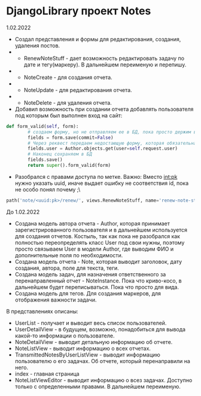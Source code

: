 # DjangoLibrary проект Notes
1.02.2022
 - Создал представления и формы для редактирования, создания, удаления постов.
 - - RenewNoteStuff - дает возможность редактировать задачу по дате и тегу(маркеру). В дальнейшем переименую и перепишу.
 - - NoteCreate - для создания отчета.
 - - NoteUpdate - для редактирования отчета.
 - - NoteDelete - для удаления отчета.
 - Добавил возможность при создании отчета добавлять пользователя под которым был выполнен вход на сайт:
 
```Python
def form_valid(self, form):
        # создаем форму, но не отправляем ее в БД, пока просто держим в памяти
        fields = form.save(commit=False)
        # Через реквест передаем недостающую форму, которая обязательна
        fields.user = Author.objects.get(user=self.request.user)
        # Наконец сохраняем в БД
        fields.save()
        return super().form_valid(form)
```
 - Разобрался с правами доступа по метке.
Важно:
Вместо <int:pk> нужно указать uuid, иначе выдает ошибку не соответствия id, пока не особо понял почему ;\
```Python
path('note/<uuid:pk>/renew/', views.RenewNoteStuff, name='renew-note-stuff')
```
До 1.02.2022
 - Создана модель автора отчета - Author, которая принимает зарегистрированного пользователя и в дальнейшем используется для создания отчетов. Костыль, так как пока не разобрался как полностью переопределять класс User под свои нужны, поэтому просто связываем User в модели Author, где выводим ФИО и дополнительные поля по необходимости.
 - Создана модель отчета - Note, которая выводит заголовок, дату создания, автора, поле для текста, теги.
 - Создана модель задач, для назначения ответственного за перенаправленный отчет - NoteInstance. Пока что криво-косо, в дальнейшем будет переписываться. Пока что просто для вида.
 - Создана модель для тегов. Для создания маркеров, для отображения важности задачи.

В представлениях описаны:
 - UserList - получает и выводит весь список пользователей.
 - UserDetailView - в будущем, возможно, понадобиться для вывода какой-то информации о пользователе.
 - NoteDetailView - выводит детальную информацию об отчете.
 - NoteListView - выводит информацию о всех отчетах.
 - TransmittedNotesByUserListView - выводит информацию пользователю о его задачах. Об отчете, который перенаправили на него.
 - index - главная страница
 - NoteListViewEditor - выводит информацию о всез задачах. Доступно только с определенными правами. В дальнейшем переименую.

